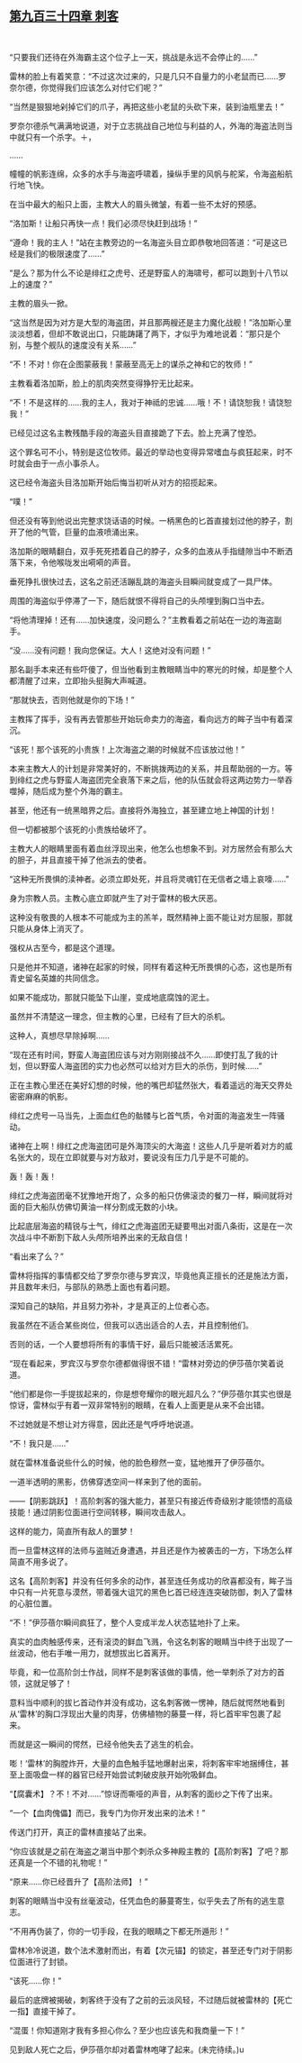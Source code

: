 ## [第九百三十四章 刺客](https://www.xxbiquge.com/11_11222/9031478.html)
﻿

  “只要我们还待在外海霸主这个位子上一天，挑战是永远不会停止的……”

  雷林的脸上有着笑意：“不过这次过来的，只是几只不自量力的小老鼠而已……罗奈尔德，你觉得我们应该怎么对付它们呢？”

  “当然是狠狠地剁掉它们的爪子，再把这些小老鼠的头砍下来，装到油瓶里去！”

  罗奈尔德杀气满满地说道，对于立志挑战自己地位与利益的人，外海的海盗法则当中就只有一个杀字。＋，

  ……

  幢幢的帆影连绵，众多的水手与海盗呼啸着，操纵手里的风帆与舵桨，令海盗船航行地飞快。

  在当中最大的船只上面，主教大人的眉头微皱，有着一些不太好的预感。

  “洛加斯！让船只再快一点！我们必须尽快赶到战场！”

  “遵命！我的主人！”站在主教旁边的一名海盗头目立即恭敬地回答道：“可是这已经是我们的极限速度了……”

  “是么？那为什么不论是绯红之虎号、还是野蛮人的海啸号，都可以跑到十八节以上的速度？”

  主教的眉头一掀。

  “这当然是因为对方是大型的海盗团，并且那两艘还是主力魔化战舰！”洛加斯心里淡淡想着，但却不敢说出口，只能踌躇了两下，才似乎为难地说着：“那只是个别，与整个舰队的速度没有关系……”

  “不！不对！你在企图蒙蔽我！蒙蔽至高无上的谋杀之神和它的牧师！”

  主教看着洛加斯，脸上的肌肉突然变得狰狞无比起来。

  “不！不是这样的……我的主人，我对于神祗的忠诚……哦！不！请饶恕我！请饶恕我！”

  已经见过这名主教残酷手段的海盗头目直接跪了下去。脸上充满了惶恐。

  这个罪名可不小，特别是这位牧师。最近的举动也变得异常嗜血与疯狂起来，时不时就会由于一点小事杀人。

  这已经令海盗头目洛加斯开始后悔当初听从对方的招揽起来。

  “噗！”

  但还没有等到他说出完整求饶话语的时候。一柄黑色的匕首直接划过他的脖子，割开了他的气管，巨量的血液喷涌出来。

  洛加斯的眼睛翻白，双手死死捂着自己的脖子，众多的血液从手指缝隙当中不断洒落下来，令他喉咙发出嗬嗬的声音。

  垂死挣扎很快过去，这名之前还活蹦乱跳的海盗头目瞬间就变成了一具尸体。

  周围的海盗似乎停滞了一下，随后就恨不得将自己的头颅埋到胸口当中去。

  “将他清理掉！还有……加快速度，没问题么？”主教看着之前站在一边的海盗副手。

  “没……没有问题！我向您保证。大人！这绝对没有问题！”

  那名副手本来还有些吓傻了，但当他看到主教眼睛当中的寒光的时候，却是整个人都清醒了过来，立即抬头挺胸大声喊道。

  “那就快去，否则他就是你的下场！”

  主教挥了挥手，没有再去管那些开始玩命卖力的海盗，看向远方的眸子当中有着深沉。

  “该死！那个该死的小贵族！上次海盗之潮的时候就不应该放过他！”

  本来主教大人的计划是非常美好的，不断挑拨两边的关系，并且帮助弱的一方。等到绯红之虎与野蛮人海盗团完全衰落下来之后，他的队伍就会将这两边势力一举吞噬掉，随后成为整个外海的霸主。

  甚至，他还有一统黑暗界之后。直接将外海独立，甚至建立地上神国的计划！

  但一切都被那个该死的小贵族给破坏了。

  主教大人的眼睛里面有着血丝浮现出来，他怎么也想象不到。对方居然会有那么大的胆子，并且直接干掉了他派去的使者。

  “这种无所畏惧的渎神者。必须立即处死，并且将灵魂钉在无信者之墙上哀嚎……”

  身为宗教人员。主教心底立即就产生了对于雷林的极大厌恶。

  这种没有敬畏的人根本不可能成为主的羔羊，既然精神上面不能让对方屈服，那就只能从身体上消灭了。

  强权从古至今，都是这个道理。

  只是他并不知道，诸神在起家的时候，同样有着这种无所畏惧的心态，这也是所有青史留名英雄的共同信念。

  如果不能成功，那就只能坠下山崖，变成地底腐蚀的泥土。

  虽然并不清楚这一理念，但主教的心里，已经有了巨大的杀机。

  这种人，真想尽早除掉啊……

  “现在还有时间，野蛮人海盗团应该与对方刚刚接战不久……即使打乱了我的计划，但以野蛮人海盗团的实力也必然可以给对方巨大的杀伤，到时候……”

  正在主教心里还在美好幻想的时候，他的嘴巴却猛然张大，看着遥远的海天交界处密密麻麻的帆影。

  绯红之虎号一马当先，上面血红色的骷髅与匕首气质，令对面的海盗发生一阵骚动。

  诸神在上啊！绯红之虎海盗团可是外海顶尖的大海盗！这些人几乎是听着对方的威名张大的，现在立即就要与对方敌对，要说没有压力几乎是不可能的。

  轰！轰！轰！

  绯红之虎海盗团毫不犹豫地开炮了，众多的船只仿佛滚烫的餐刀一样，瞬间就将对面的巨大船队仿佛切黄油一样分割成无数的小块。

  比起底层海盗的精锐与士气，绯红之虎海盗团无疑要甩出对面八条街，这是在一次次战斗中不断割下敌人头颅所培养出来的无敌自信！

  “看出来了么？”

  雷林将指挥的事情都交给了罗奈尔德与罗宾汉，毕竟他真正擅长的还是施法方面，并且数年未归，与部队的熟悉上面也有着问题。

  深知自己的缺陷，并且努力弥补，才是真正的上位者心态。

  我虽然在不适合某些岗位，但我可以选出适合的人去，并且控制他们。

  否则的话，一个人要想将所有的事情干好，最后只能被活活累死。

  “现在看起来，罗宾汉与罗奈尔德都做得很不错！”雷林对旁边的伊莎蓓尔笑着说道。

  “他们都是你一手提拔起来的，你是想夸耀你的眼光超凡么？”伊莎蓓尔其实也很是惊讶，雷林似乎有着一双非常特别的眼睛，在看人上面更是从来不会出错。

  不过她就是不想让对方得意，因此还是气呼呼地说道。

  “不！我只是……”

  就在雷林准备说些什么的时候，他的脸色穆然一变，猛地推开了伊莎蓓尔。

  一道半透明的黑影，仿佛穿透空间一样来到了他的面前。

  ——【阴影跳跃】！高阶刺客的强大能力，甚至只有接近传奇级别才能领悟的高级技能！通过阴影位面进行空间转移，瞬间攻击敌人。

  这样的能力，简直所有敌人的噩梦！

  而一旦雷林这样的法师与盗贼近身遭遇，并且还是作为被袭击的一方，下场怎么样简直不用多说了。

  这名【高阶刺客】并没有任何多余的动作，甚至连任务成功的欣喜都没有，眸子当中只有一片死意与漠然，带着强大诅咒的黑色匕首已经连连突破防御，刺入了雷林的心脏位置。

  “不！”伊莎蓓尔瞬间疯狂了，整个人变成半龙人状态猛地扑了上来。

  真实的血肉触感传来，还有滚烫的鲜血飞溅，令这名刺客的眼睛当中终于出现了一丝波动，他右手唯一用力，就想拔出匕首离开。

  毕竟，和一位高阶剑士作战，同样不是刺客该做的事情，他一举刺杀了对方的首领，这就足够了！

  意料当中顺利的拔匕首动作并没有成功，这名刺客微一愣神，随后就愕然地看到从‘雷林’的胸口浮现出大量的肉芽，仿佛植物的藤蔓一样，将匕首牢牢包裹了起来。

  而就是这一瞬间的愕然，已经令他失去了逃生的机会。

  嘭！‘雷林’的胸膛炸开，大量的血色触手猛地爆射出来，将刺客牢牢地捆缚住，甚至上面吸盘一样的器官已经开始尝试刺破皮肤开始吮吸鲜血。

  “【腐囊术】？不！不对……”惊讶而嘶哑的声音，从刺客的面纱之下传了出来。

  “一个【血肉傀儡】而已，我专门为你开发出来的法术！”

  传送门打开，真正的雷林直接站了出来。

  “你应该就是之前在海盗之潮当中那个刺杀众多神殿主教的【高阶刺客】了吧？那还真是一个不错的礼物呢！”

  “原来……你已经晋升了【高阶法师】！”

  刺客的眼睛当中没有丝毫波动，任凭血色的藤蔓寄生，似乎失去了所有的逃生意志。

  “不用再伪装了，你的一切手段，在我的眼睛之下都无所遁形！”

  雷林冷冷说道，数个法术激射而出，有着【次元锚】的锁定，甚至还专门对于阴影位面进行了封锁。

  “该死……你！”

  最后的底牌被揭破，刺客终于没有了之前的云淡风轻，不过随后就被雷林的【死亡一指】直接干掉了。

  “混蛋！你知道刚才我有多担心你么？至少也应该先和我商量一下！”

  见到敌人死亡之后，伊莎蓓尔却对着雷林咆哮了起来。(未完待续。)u

  
